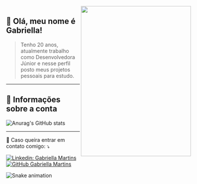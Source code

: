 <img src="https://tenor.com/pt-BR/view/rain-garden-pixel-art-scenic-gif-21074536.gif" align="right" height="410" width="300">

## 💚 Olá, meu nome é <strong>Gabriella!</strong>
> Tenho 20 anos, atualmente trabalho como Desenvolvedora Júnior e nesse perfil posto meus projetos pessoais para estudo. 

----

## 📗 Informações sobre a conta
![Anurag's GitHub stats](https://github-readme-stats.vercel.app/api?username=mrtns641&show_icons=true&theme=merko)

----

<p align="left">
  💌 Caso queira entrar em contato comigo: ⤵️
</p>

[![Linkedin: Gabriella Martins](https://img.shields.io/badge/-LinkedIn-blue?style=flat-square&logo=Linkedin&logoColor=white&link=)](https://www.linkedin.com/in/gabriella-martins-cavalheiro-santos/)
[![GitHub Gabriella Martins]( https://img.shields.io/github/followers/mrtns641?label=follow&style=social)](https://github.com/mrtns641)

![Snake animation](https://github.com/mrtns641/mrtns641/blob/output/github-contribution-grid-snake.svg)
